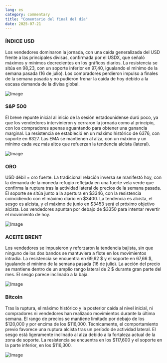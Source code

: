 ```yaml
---
lang: es
category: commentary
title: "Comentario del final del día"
date: 2025-07-21
---
```


### ÍNDICE USD

Los vendedores dominaron la jornada, con una caída generalizada del USD frente a las principales divisas, confirmada por el USDX, que señaló máximos y mínimos decrecientes en los gráficos diarios. La resistencia se sitúa en 98,23, con un soporte inferior en 97,40, igualando el mínimo de la semana pasada (16 de julio). Los compradores perdieron impulso a finales de la semana pasada y no pudieron frenar la caída de hoy debido a la escasa demanda de la divisa global.

![Image](https://markleighedu.github.io/img/Jul-2025/21-Jul-2025/usdindex.jpg)

### S&P 500

El breve repunte inicial al inicio de la sesión estadounidense duró poco, ya que los vendedores intervinieron y cerraron la jornada como al principio, con los compradores apenas aguantando para obtener una ganancia marginal. La resistencia se estableció en un máximo histórico de 6376, con soporte en 6327. Las EMA se mantienen al alza, con un máximo y un mínimo cada vez más altos que refuerzan la tendencia alcista (lateral).

![Image](https://markleighedu.github.io/img/Jul-2025/21-Jul-2025/sp500.jpg)

### ORO

USD débil = oro fuerte. La tradicional relación inversa se manifestó hoy, con la demanda de la moneda refugio reflejada en una fuerte vela verde que confirma la ruptura tras la actividad lateral de precios de la semana pasada. El soporte se sitúa junto a la apertura en $3346, con la resistencia coincidiendo con el máximo diario en $3400. La tendencia es alcista, el sesgo es alcista, y el máximo de junio en $3453 será el próximo objetivo alcista. Los vendedores apuntan por debajo de $3350 para intentar revertir el movimiento de hoy.

![Image](https://markleighedu.github.io/img/Jul-2025/21-Jul-2025/gold.jpg)

### ACEITE BRENT

Los vendedores se impusieron y reforzaron la tendencia bajista, sin que ninguno de los dos bandos se mantuviera a flote en los movimientos intradía. La resistencia se encuentra en 69,62 $ y el soporte en 67,66 $, igualando el mínimo de la semana pasada (16 de julio). La acción del precio se mantiene dentro de un amplio rango lateral de 2 $ durante gran parte del mes. El sesgo parece inclinado a la baja.

![Image](https://markleighedu.github.io/img/Jul-2025/21-Jul-2025/brentoil.jpg)

### Bitcoin

Tras la ruptura, el máximo histórico y la posterior caída al nivel inicial, ni compradores ni vendedores han realizado movimientos durante la última semana. El rango de precios se mantiene limitado por debajo de los $120,000 y por encima de los $116,000. Técnicamente, el comportamiento previo favorece una ruptura alcista tras un período de actividad lateral. El sesgo está ligeramente inclinado al alza debido a la fortaleza actual de la zona de soporte. La resistencia se encuentra en los $117,600 y el soporte en la parte inferior, en los $116,300.

![Image](https://markleighedu.github.io/img/Jul-2025/21-Jul-2025/bitcoin.jpg)

